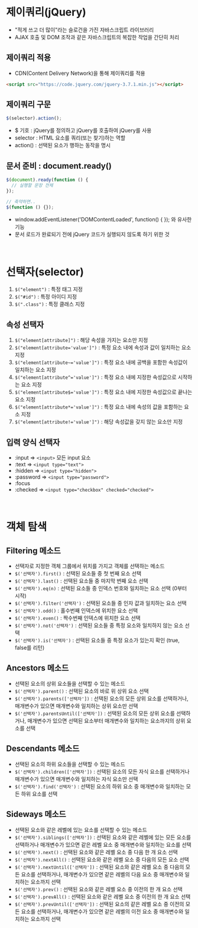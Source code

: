 # 제이쿼리(jQuery)

- "적게 쓰고 더 많이"라는 슬로건을 가진 자바스크립트 라이브러리
- AJAX 호출 및 DOM 조작과 같은 자바스크립트의 복잡한 작업을 간단히 처리

## 제이쿼리 적용

- CDN(Content Delivery Network)을 통해 제이쿼리를 적용

```html
<script src="https://code.jquery.com/jquery-3.7.1.min.js"></script>
```

## 제이쿼리 구문

```js
$(selector).action();
```

- $ 기호 : jQuery를 정의하고 jQuery를 호출하여 jQuery를 사용
- selector : HTML 요소를 쿼리(또는 찾기)하는 역할
- action() : 선택된 요소가 행하는 동작을 명시

## 문서 준비 : document.ready()

```js
$(document).ready(function () {
  // 실행할 문장 전체
});

// 축약하면..
$(function () {});
```

- window.addEventListener('DOMContentLoaded', function() { }); 와 유사한 기능
- 문서 로드가 완료되기 전에 jQuery 코드가 실행되지 않도록 하기 위한 것

<br>

# 선택자(selector)

1. `$("element")` : 특정 태그 지정
2. `$("#id")` : 특정 아이디 지정
3. `$(".class")` : 특정 클래스 지정

## 속성 선택자

1. `$("element[attribute]")` : 해당 속성을 가지는 요소만 지정
2. `$("element[attribute='value']")` : 특정 요소 내에 속성과 값이 일치하는 요소 지정
3. `$("element[attribute~='value']")` : 특정 요소 내에 공백을 포함한 속성값이 일치하는 요소 지정
4. `$("element[attribute^='value']")` : 특정 요소 내에 지정한 속성값으로 시작하는 요소 지정
5. `$("element[attribute$='value']")` : 특정 요소 내에 지정한 속성값으로 끝나는 요소 지정
6. `$("element[attribute*='value']")` : 특정 요소 내에 속성의 값을 포함하는 요소 지정
7. `$("element[attribute!='value']")` : 해당 속성값을 갖지 않는 요소만 지정

## 입력 양식 선택자

- :input => `<input>` 모든 input 요소
- :text => `<input type="text">`
- :hidden => `<input type="hidden">`
- :password => `<input type="password">`
- :focus
- :checked => `<input type="checkbox" checked="checked">`

<br>

# 객체 탐색

## Filtering 메소드

- 선택자로 지정한 객체 그룹에서 위치를 가지고 객체를 선택하는 메소드
- `$('선택자').first()` : 선택된 요소들 중 첫 번째 요소 선택
- `$('선택자').last()` : 선택된 요소들 중 마지막 번째 요소 선택
- `$('선택자').eq(n)` : 선택된 요소들 중 인덱스 번호와 일치하는 요소 선택 (0부터 시작)
- `$('선택자').filter('선택자')` : 선택된 요소들 중 인자 값과 일치하는 요소 선택
- `$('선택자').odd()` : 홀수번째 인덱스에 위치한 요소 선택
- `$('선택자').even()` : 짝수번째 인덱스에 위치한 요소 선택
- `$('선택자').not('선택자')` : 선택된 요소들 중 특정 요소와 일치하지 않는 요소 선택
- `$('선택자').is('선택자')` : 선택된 요소들 중 특정 요소가 있는지 확인 (true, false를 리턴)

## Ancestors 메소드

- 선택된 요소의 상위 요소들을 선택할 수 있는 메소드
- `$('선택자').parent()` : 선택된 요소의 바로 위 상위 요소 선택
- `$('선택자').parents(['선택자'])` : 선택된 요소의 모든 상위 요소를 선택하거나, 매개변수가 있으면 매개변수와 일치하는 상위 요소만 선택
- `$('선택자').parentsUntil(['선택자'])` : 선택된 요소의 모든 상위 요소를 선택하거나, 매개변수가 있으면 선택된 요소부터 매개변수와 일치하는 요소까지의 상위 요소를 선택

## Descendants 메소드

- 선택된 요소의 하위 요소들을 선택할 수 있는 메소드
- `$('선택자').children(['선택자'])` : 선택된 요소의 모든 자식 요소를 선택하거나 매개변수가 있으면 매개변수와 일치하는 자식 요소만 선택
- `$('선택자').find('선택자')` : 선택된 요소의 하위 요소 중 매개변수와 일치하는 모든 하위 요소를 선택

## Sideways 메소드

- 선택된 요소와 같은 레벨에 있는 요소를 선택할 수 있는 메소드
- `$('선택자').siblings(['선택자'])` : 선택된 요소와 같은 레벨에 있는 모든 요소를 선택하거나 매개변수가 있으면 같은 레벨 요소 중 매개변수와 일치하는 요소를 선택
- `$('선택자').next()` : 선택된 요소와 같은 레벨 요소 중 다음 한 개 요소 선택
- `$('선택자').nextAll()` : 선택된 요소와 같은 레벨 요소 중 다음의 모든 요소 선택
- `$('선택자').nextUntil(['선택자'])` : 선택된 요소와 같은 레벨 요소 중 다음의 모든 요소를 선택하거나, 매개변수가 있으면 같은 레벨의 다음 요소 중 매개변수와 일치하는 요소까지 선택
- `$('선택자').prev()` : 선택된 요소와 같은 레벨 요소 중 이전의 한 개 요소 선택
- `$('선택자').prevAll()` : 선택된 요소와 같은 레벨 요소 중 이전의 한 개 요소 선택
- `$('선택자').prevUntil(['선택자'])` : 선택된 요소의 같은 레벨 요소 중 이전의 모든 요소를 선택하거나, 매개변수가 있으면 같은 레벨의 이전 요소 중 매개변수와 일치하는 요소까지 선택